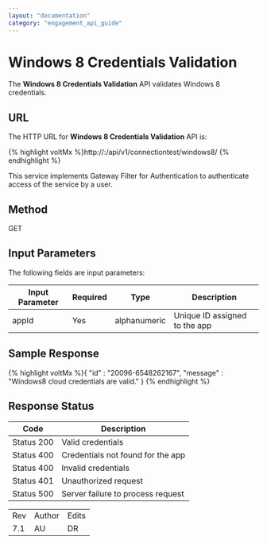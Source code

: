 ```yaml
---
layout: "documentation"
category: "engagement_api_guide"
---
```

                            


Windows 8 Credentials Validation
================================

The **Windows 8 Credentials Validation** API validates Windows 8 credentials.

URL
---

The HTTP URL for **Windows 8 Credentials Validation** API is:

{% highlight voltMx %}http://<host>:<port>/api/v1/connectiontest/windows8/<appId>
{% endhighlight %}

This service implements Gateway Filter for Authentication to authenticate access of the service by a user.

Method
------

GET

Input Parameters
----------------

The following fields are input parameters:

  
| Input Parameter | Required | Type | Description |
| --- | --- | --- | --- |
| appId | Yes | alphanumeric | Unique ID assigned to the app |

Sample Response
---------------

{% highlight voltMx %}{
  "id" : "20096-6548262167",
  "message" : "Windows8 cloud credentials are valid."
}
{% endhighlight %}

Response Status
---------------

  
| Code | Description |
| --- | --- |
| Status 200 | Valid credentials |
| Status 400 | Credentials not found for the app |
| Status 400 | Invalid credentials |
| Status 401 | Unauthorized request |
| Status 500 | Server failure to process request |

<table class="TableStyle-RevisionTable" cellspacing="0" style="margin-left: 0;margin-right: auto;mc-table-style: url('../Resources/TableStyles/RevisionTable.css');" data-mc-conditions="Default.HTML"><colgroup><col class="TableStyle-RevisionTable-Column-Column1"> <col class="TableStyle-RevisionTable-Column-Column1"> <col class="TableStyle-RevisionTable-Column-Column1"></colgroup><tbody><tr class="TableStyle-RevisionTable-Body-Body1"><td class="TableStyle-RevisionTable-BodyE-Column1-Body1">Rev</td><td class="TableStyle-RevisionTable-BodyE-Column1-Body1">Author</td><td class="TableStyle-RevisionTable-BodyD-Column1-Body1">Edits</td></tr><tr class="TableStyle-RevisionTable-Body-Body1"><td class="TableStyle-RevisionTable-BodyB-Column1-Body1">7.1</td><td class="TableStyle-RevisionTable-BodyB-Column1-Body1">AU</td><td class="TableStyle-RevisionTable-BodyA-Column1-Body1">DR</td></tr></tbody></table>
